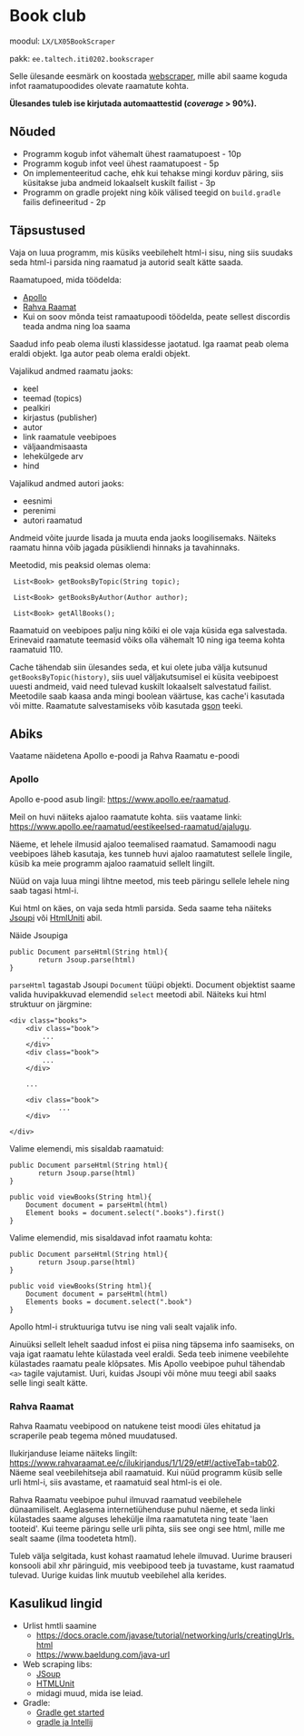 # Book club

moodul: `LX/LX05BookScraper`

pakk: `ee.taltech.iti0202.bookscraper`

Selle ülesande eesmärk on koostada [webscraper](https://en.wikipedia.org/wiki/Web_scraping), mille abil saame koguda
infot raamatupoodides olevate raamatute kohta.

**Ülesandes tuleb ise kirjutada automaattestid (_coverage_ > 90%).**

## Nõuded

- Programm kogub infot vähemalt ühest raamatupoest - 10p
- Programm kogub infot veel ühest raamatupoest - 5p
- On implementeeritud cache, ehk kui tehakse mingi korduv päring, siis küsitakse juba andmeid lokaalselt kuskilt failist - 3p
- Programm on gradle projekt ning kõik välised teegid on `build.gradle` failis defineeritud - 2p

## Täpsustused

Vaja on luua programm, mis küsiks veebilehelt html-i sisu, ning siis suudaks seda html-i parsida ning raamatud ja
autorid sealt kätte saada.

Raamatupoed, mida töödelda:
- [Apollo](https://www.apollo.ee)
- [Rahva Raamat](https://www.rahvaraamat.ee/et)
- Kui on soov mõnda teist ramaatupoodi töödelda, peate sellest discordis teada andma ning loa saama

Saadud info peab olema ilusti klassidesse jaotatud. Iga raamat peab olema eraldi objekt.
Iga autor peab olema eraldi objekt.

Vajalikud andmed raamatu jaoks:
- keel
- teemad (topics)
- pealkiri
- kirjastus (publisher)
- autor
- link raamatule veebipoes
- väljaandmisaasta
- lehekülgede arv
- hind

Vajalikud andmed autori jaoks:
- eesnimi
- perenimi
- autori raamatud

Andmeid võite juurde lisada ja muuta enda jaoks loogilisemaks. Näiteks raamatu hinna võib jagada püsikliendi hinnaks
ja tavahinnaks.

Meetodid, mis peaksid olemas olema:
````
 List<Book> getBooksByTopic(String topic);

 List<Book> getBooksByAuthor(Author author);

 List<Book> getAllBooks();
````
Raamatuid on veebipoes palju ning kõiki ei ole vaja küsida ega salvestada. Erinevaid raamatute teemasid võiks olla vähemalt 10
ning iga teema kohta raamatuid 110.

Cache tähendab siin ülesandes seda, et kui olete juba välja kutsunud `getBooksByTopic(history)`, siis uuel väljakutsumisel
ei küsita veebipoest uuesti andmeid, vaid need tulevad kuskilt lokaalselt salvestatud failist.
Meetodile saab kaasa anda mingi boolean väärtuse, kas cache'i kasutada või mitte.
Raamatute salvestamiseks võib kasutada [gson](https://github.com/google/gson) teeki.


## Abiks
Vaatame näidetena Apollo e-poodi ja Rahva Raamatu e-poodi

### Apollo

Apollo e-pood asub lingil: https://www.apollo.ee/raamatud.

Meil on huvi näiteks ajaloo raamatute kohta.
siis vaatame linki: https://www.apollo.ee/raamatud/eestikeelsed-raamatud/ajalugu.

Näeme, et lehele ilmusid ajaloo teemalised raamatud. Samamoodi nagu veebipoes läheb kasutaja, kes tunneb huvi ajaloo raamatutest
sellele lingile, küsib ka meie programm ajaloo raamatuid sellelt lingilt.

Nüüd on vaja luua mingi lihtne meetod, mis teeb päringu sellele lehele ning saab tagasi html-i.

Kui html on käes, on vaja seda htmli parsida. Seda saame teha näiteks [Jsoupi](https://jsoup.org)
või [HtmlUniti](https://htmlunit.sourceforge.io) abil.

Näide Jsoupiga
````
public Document parseHtml(String html){
       return Jsoup.parse(html)
}
````
`parseHtml` tagastab Jsoupi `Document` tüüpi objekti. Document objektist saame valida huvipakkuvad elemendid `select`
meetodi abil. Näiteks kui html struktuur on järgmine:
````
<div class="books">
    <div class="book">
        ...
    </div>
    <div class="book">
        ...
    </div>
    
    ...
    
    <div class="book">
            ...
    </div>

</div>
````
Valime elemendi, mis sisaldab raamatuid:
````
public Document parseHtml(String html){
       return Jsoup.parse(html)
}

public void viewBooks(String html){
    Document document = parseHtml(html)
    Element books = document.select(".books").first()
}
````
Valime elemendid, mis sisaldavad infot raamatu kohta:
````
public Document parseHtml(String html){
       return Jsoup.parse(html)
}

public void viewBooks(String html){
    Document document = parseHtml(html)
    Elements books = document.select(".book")
}
````
Apollo html-i struktuuriga tutvu ise ning vali sealt vajalik info.

Ainuüksi sellelt lehelt saadud infost ei piisa ning täpsema info saamiseks, on vaja igat raamatu lehte külastada veel
eraldi. Seda teeb inimene veebilehte külastades raamatu peale klõpsates. Mis Apollo veebipoe puhul tähendab `<a>` tagile
vajutamist. Uuri, kuidas Jsoupi või mõne muu teegi abil saaks selle lingi sealt kätte.

### Rahva Raamat

Rahva Raamatu veebipood on natukene teist moodi üles ehitatud ja scraperile peab tegema mõned muudatused.

Ilukirjanduse leiame näiteks lingilt: https://www.rahvaraamat.ee/c/ilukirjandus/1/1/29/et#!/activeTab=tab02. Näeme seal
veebilehitseja abil raamatuid. Kui nüüd programm küsib selle urli html-i, siis avastame, et raamatuid seal html-is ei ole.

Rahva Raamatu veebipoe puhul ilmuvad raamatud veebilehele dünaamiliselt. Aeglasema internetiühenduse puhul näeme, et
seda linki külastades saame alguses lehekülje ilma raamatuteta ning teate 'laen tooteid'. Kui teeme päringu selle urli
pihta, siis see ongi see html, mille me sealt saame (ilma toodeteta html).

Tuleb välja selgitada, kust kohast raamatud lehele ilmuvad. Uurime brauseri konsooli abil
xhr päringuid, mis veebipood teeb ja tuvastame, kust raamatud tulevad. Uurige kuidas link muutub veebilehel alla kerides.

## Kasulikud lingid

- Urlist hmtli saamine
    - https://docs.oracle.com/javase/tutorial/networking/urls/creatingUrls.html
    - https://www.baeldung.com/java-url
- Web scraping libs:
    - [JSoup](https://jsoup.org)
    - [HTMLUnit](http://htmlunit.sourceforge.net)
    - midagi muud, mida ise leiad.
- Gradle:
    - [Gradle get started](https://docs.gradle.org/current/samples/sample_building_java_applications.html)
    - [gradle ja Intellij](https://www.jetbrains.com/help/idea/gradle.html)

